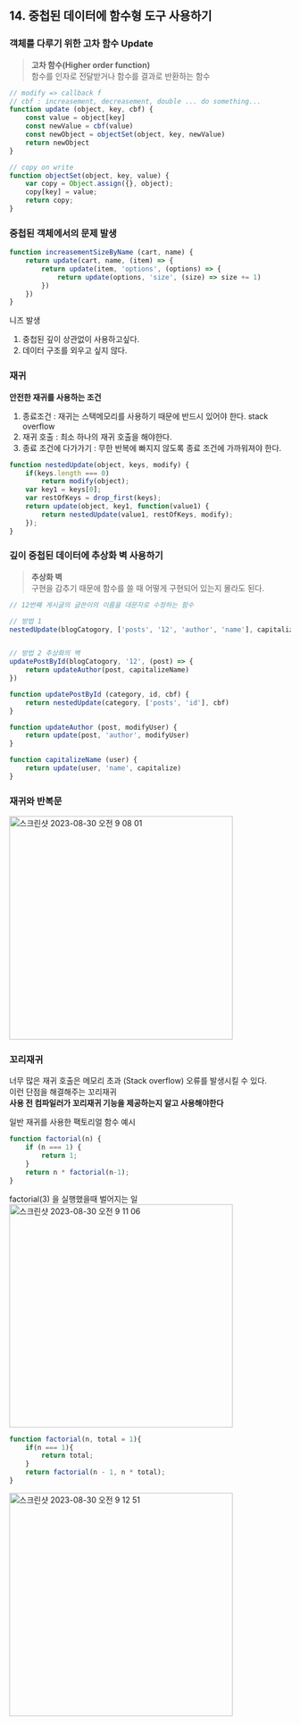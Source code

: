 
## 14. 중첩된 데이터에 함수형 도구 사용하기

### 객체를 다루기 위한 고차 함수 Update

>**고차 함수(Higher order function)**   
함수를 인자로 전달받거나 함수를 결과로 반환하는 함수

```javascript
// modify => callback f
// cbf : increasement, decreasement, double ... do something... 
function update (object, key, cbf) {
    const value = object[key]
    const newValue = cbf(value)
    const newObject = objectSet(object, key, newValue) 
    return newObject
}

// copy on write
function objectSet(object, key, value) {
    var copy = Object.assign({}, object);
    copy[key] = value;
    return copy;
}
```

### 중첩된 객체에서의 문제 발생

```javascript
function increasementSizeByName (cart, name) {
    return update(cart, name, (item) => {
        return update(item, 'options', (options) => {
            return update(options, 'size', (size) => size += 1)
        })
    })
}
```

니즈 발생
1. 중첩된 깊이 상관없이 사용하고싶다.
2. 데이터 구조를 외우고 싶지 않다. 

### 재귀

**안전한 재귀를 사용하는 조건**
1. 종료조건 : 재귀는 스택메모리를 사용하기 때문에 반드시 있어야 한다.  stack overflow 
2. 재귀 호출 : 최소 하나의 재귀 호출을 해야한다. 
3. 종료 조건에 다가가기 : 무한 반복에 빠지지 않도록 종료 조건에 가까워져야 한다.

```javascript
function nestedUpdate(object, keys, modify) {
    if(keys.length === 0)
        return modify(object);
    var key1 = keys[0];
    var restOfKeys = drop_first(keys);
    return update(object, key1, function(value1) {
        return nestedUpdate(value1, restOfKeys, modify);
    });
}
```

### 깊이 중첩된 데이터에 추상화 벽 사용하기
> **추상화 벽**     
> 구현을 감추기 때문에 함수를 쓸 때 어떻게 구현되어 있는지 몰라도 된다.
```javascript
// 12번째 게시글의 글쓴이의 이름을 대문자로 수정하는 함수

// 방법 1
nestedUpdate(blogCatogory, ['posts', '12', 'author', 'name'], capitalize);


// 방법 2 추상화의 벽
updatePostById(blogCatogory, '12', (post) => {
    return updateAuthor(post, capitalizeName)
})

function updatePostById (category, id, cbf) {
    return nestedUpdate(category, ['posts', 'id'], cbf)
}

function updateAuthor (post, modifyUser) { 
    return update(post, 'author', modifyUser)
}

function capitalizeName (user) {
    return update(user, 'name', capitalize)
}
```


### 재귀와 반복문
<img width="400" alt="스크린샷 2023-08-30 오전 9 08 01" src="https://github.com/arusantimo/functional_coding_book/assets/22004468/9295312c-86d4-4dda-89a1-055d430e219e">

### 꼬리재귀
너무 많은 재귀 호출은 메모리 초과 (Stack overflow) 오류를 발생시킬 수 있다.    
이런 단점을 해결해주는 꼬리재귀        
**사용 전 컴파일러가 꼬리재귀 기능을 제공하는지 알고 사용해야한다**

일반 재귀를 사용한 팩토리얼 함수 예시

```javascript
function factorial(n) {
    if (n === 1) {
        return 1;
    }
    return n * factorial(n-1);
}
```

factorial(3) 을 실행했을때 벌어지는 일            
<img width="400" alt="스크린샷 2023-08-30 오전 9 11 06" src="https://github.com/arusantimo/functional_coding_book/assets/22004468/b3cb4194-24a6-4bf1-b81c-4843f0046bb6">

    
```javascript
function factorial(n, total = 1){
    if(n === 1){
        return total;
    }
    return factorial(n - 1, n * total);
}
```
    
<img width="400" alt="스크린샷 2023-08-30 오전 9 12 51" src="https://github.com/arusantimo/functional_coding_book/assets/22004468/aa401230-3126-44ec-9096-879c57a64565">



